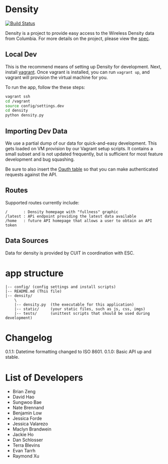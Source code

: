 
# Density

[![Build Status](https://travis-ci.org/adicu/density.svg?branch=master)](https://travis-ci.org/adicu/density)


Density is a project to provide easy access to the Wireless Density data from Columbia.
For more details on the project, please view the [spec](SPEC.md).




## Local Dev

This is the recommend means of setting up Density for development.
Next, install [vagrant](http://www.vagrantup.com/).
Once vagrant is installed, you can run `vagrant up`, and vagrant will provision the virtual machine for you.

To run the app, follow the these steps:

```bash
vagrant ssh
cd /vagrant
source config/settings.dev
cd density
python density.py
```





## Importing Dev Data

We use a partial dump of our data for quick-and-easy development.
This gets loaded on VM provision by our Vagrant setup scripts.
It contains a small subset and is not updated frequently, but is sufficient for most feature development and bug squashing.

Be sure to also insert the [Oauth table](config/oauth_dev_dump.sql) so that you can make authenticated requests against the API.




## Routes

Supported routes currently include:

```
/       : Density homepage with "fullness" graphic
/latest : APi endpoint providing the latest data available
/home   : future API homepage that allows a user to obtain an API token
```




## Data Sources

Data for density is provided by CUIT in coordination with ESC.






# app structure

```
|-- config/ (config settings and install scripts)
|-- README.md (This file)
|-- density/
    \
    |-- density.py  (the executable for this application)
    |-- static/     (your static files, such as js, css, imgs)
    |-- tests/      (unittest scripts that should be used during development)
```



# Changelog

0.1.1: Datetime formatting changed to ISO 8601.
0.1.0: Basic API up and stable.




# List of Developers

- Brian Zeng
- David Hao
- Sungwoo Bae
- Nate Brennand
- Benjamin Low
- Jessica Forde
- Jessica Valarezo
- Maclyn Brandwein
- Jackie Ho
- Dan Schlosser
- Terra Blevins
- Evan Tarrh
- Raymond Xu
